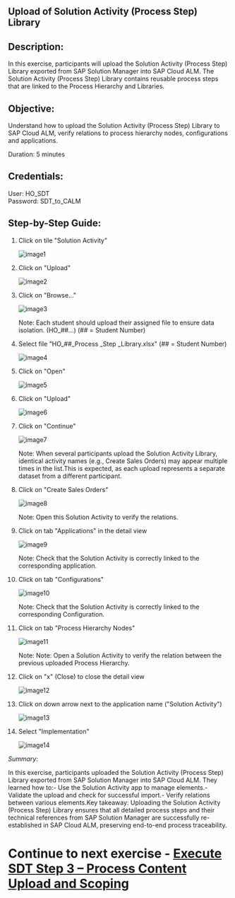 ## Upload of Solution Activity (Process Step) Library

## Description:

In this exercise, participants will upload the Solution Activity (Process Step) Library exported from SAP Solution Manager into SAP Cloud ALM. The Solution Activity (Process Step) Library contains reusable process steps that are linked to the Process Hierarchy and Libraries.

## Objective:

Understand how to upload the Solution Activity (Process Step) Library to SAP Cloud ALM, verify relations to process hierarchy nodes, configurations and applications.

Duration:  5 minutes

## Credentials:

User: HO_SDT<br>
Password: SDT_to_CALM

## Step-by-Step Guide:

1. Click on tile "Solution Activity"

    ![image1](Images/image1.png)

1. Click on "Upload"

    ![image2](Images/image2.png)

1. Click on "Browse…"

    ![image3](Images/image3.png)

    Note: Each student should upload their assigned file to ensure data isolation. (HO\_##...) (## = Student Number)

1. Select file "HO\_##\_Process \_Step \_Library.xlsx" (## = Student Number)

    ![image4](Images/image4.png)

1. Click on "Open"

    ![image5](Images/image5.png)

1. Click on "Upload"

    ![image6](Images/image6.png)

1. Click on "Continue"

    ![image7](Images/image7.png)

    Note: When several participants upload the Solution Activity Library, identical activity names (e.g., Create Sales Orders) may appear multiple times in the list.This is expected, as each upload represents a separate dataset from a different participant.

1. Click on "Create Sales Orders"

    ![image8](Images/image8.png)

    Note: Open this Solution Activity to verify the relations.

1. Click on tab "Applications" in the detail view

    ![image9](Images/image9.png)

    Note: Check that the Solution Activity is correctly linked to the corresponding application.

1. Click on tab "Configurations"

    ![image10](Images/image10.png)

    Note: Check that the Solution Activity is correctly linked to the corresponding Configuration.

1. Click on tab "Process Hierarchy Nodes"

    ![image11](Images/image11.png)

    Note:     Note: Open a Solution Activity to verify the relation between the previous uploaded Process Hierarchy.

1. Click on "x" (Close) to close the detail view

    ![image12](Images/image12.png)

1. Click on down arrow next to the application name ("Solution Activity")

    ![image13](Images/image13.png)

1. Select "Implementation"

    ![image14](Images/image14.png)

*Summary:*

In this exercise, participants uploaded the Solution Activity (Process Step) Library exported from SAP Solution Manager into SAP Cloud ALM. They learned how to:- Use the Solution Activity app to manage elements.- Validate the upload and check for successful import.- Verify relations between various elements.Key takeaway: Uploading the Solution Activity (Process Step) Library ensures that all detailed process steps and their technical references from SAP Solution Manager are successfully re-established in SAP Cloud ALM, preserving end-to-end process traceability.

# Continue to next exercise - [Execute SDT Step 3 – Process Content Upload and Scoping](../SDT_STEP3/SDT_STEP3.md)
